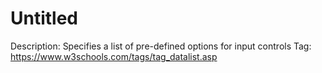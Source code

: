# Untitled

Description: Specifies a list of pre-defined options for input controls
Tag: https://www.w3schools.com/tags/tag_datalist.asp